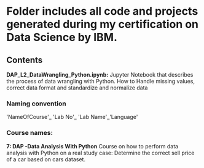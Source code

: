 # Folder includes all code and projects generated during my certification on Data Science by IBM.

## Contents
**DAP_L2_DataWrangling_Python.ipynb:** Jupyter Notebook that describes the process of data wrangling with Python. How to Handle missing values, correct data format and standardize and normalize data


### Naming convention
'NameOfCourse'_ 'Lab No'_ 'Lab Name'_'Language'

### Course names:
**7: DAP -Data Analysis With Python**
Course on how to perform data analysis with Python on a real study case: Determine the correct sell price of a car based on cars dataset.
